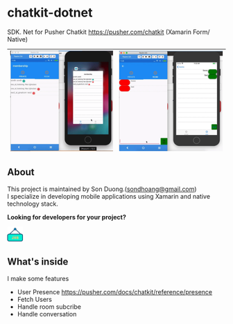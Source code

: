 # chatkit-dotnet
SDK. Net for Pusher Chatkit https://pusher.com/chatkit (Xamarin Form/ Native) 

|![Tab 1](./art/9149e39af842b170efa3c5bbb0aba209.gif)|![Tab 5](./art/dc6c2e256bf992ba151fc80ec5772f9b.gif)|
|:---:|:---:|

## About
This project is maintained by Son Duong.(sondhoang@gmail.com)<br>
I specialize in developing mobile applications using Xamarin and native technology stack.<br>

**Looking for developers for your project?**<br>


<a href="mailto:sondhoang@gmail.com"> 
<img src="./art/hire.png" height="36"></a> <br>

## What's inside
I make some features 
- User Presence https://pusher.com/docs/chatkit/reference/presence
- Fetch Users 
- Handle room subcribe 
- Handle conversation 
